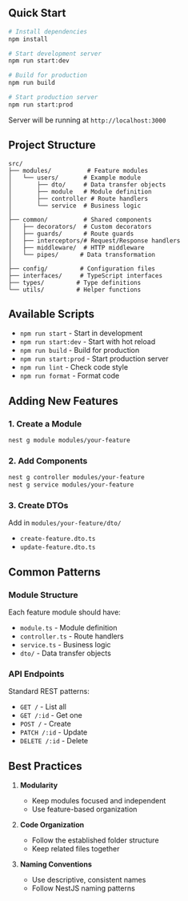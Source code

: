 ## Quick Start

```bash
# Install dependencies
npm install

# Start development server
npm run start:dev

# Build for production
npm run build

# Start production server
npm run start:prod
```

Server will be running at `http://localhost:3000`

## Project Structure

```
src/
├── modules/          # Feature modules
│   └── users/       # Example module
│       ├── dto/     # Data transfer objects
│       ├── module   # Module definition
│       ├── controller # Route handlers
│       └── service  # Business logic
│
├── common/          # Shared components
│   ├── decorators/  # Custom decorators
│   ├── guards/      # Route guards
│   ├── interceptors/# Request/Response handlers
│   ├── middleware/  # HTTP middleware
│   └── pipes/      # Data transformation
│
├── config/         # Configuration files
├── interfaces/     # TypeScript interfaces
├── types/         # Type definitions
└── utils/         # Helper functions
```

## Available Scripts

- `npm run start` - Start in development
- `npm run start:dev` - Start with hot reload
- `npm run build` - Build for production
- `npm run start:prod` - Start production server
- `npm run lint` - Check code style
- `npm run format` - Format code

## Adding New Features

### 1. Create a Module

```bash
nest g module modules/your-feature
```

### 2. Add Components

```bash
nest g controller modules/your-feature
nest g service modules/your-feature
```

### 3. Create DTOs

Add in `modules/your-feature/dto/`

- `create-feature.dto.ts`
- `update-feature.dto.ts`

## Common Patterns

### Module Structure

Each feature module should have:

- `module.ts` - Module definition
- `controller.ts` - Route handlers
- `service.ts` - Business logic
- `dto/` - Data transfer objects

### API Endpoints

Standard REST patterns:

- `GET /` - List all
- `GET /:id` - Get one
- `POST /` - Create
- `PATCH /:id` - Update
- `DELETE /:id` - Delete

## Best Practices

1. **Modularity**

   - Keep modules focused and independent
   - Use feature-based organization

2. **Code Organization**

   - Follow the established folder structure
   - Keep related files together

3. **Naming Conventions**
   - Use descriptive, consistent names
   - Follow NestJS naming patterns
